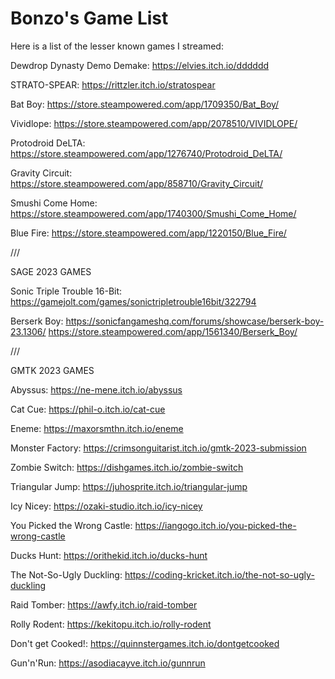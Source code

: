 # Bonzo's Game List

Here is a list of the lesser known games I streamed:

Dewdrop Dynasty Demo Demake: https://elvies.itch.io/dddddd

STRATO-SPEAR: https://rittzler.itch.io/stratospear

Bat Boy: https://store.steampowered.com/app/1709350/Bat_Boy/

Vividlope: https://store.steampowered.com/app/2078510/VIVIDLOPE/

Protodroid DeLTA: https://store.steampowered.com/app/1276740/Protodroid_DeLTA/

Gravity Circuit: https://store.steampowered.com/app/858710/Gravity_Circuit/

Smushi Come Home: https://store.steampowered.com/app/1740300/Smushi_Come_Home/

Blue Fire:
https://store.steampowered.com/app/1220150/Blue_Fire/

///

SAGE 2023 GAMES

Sonic Triple Trouble 16-Bit:
https://gamejolt.com/games/sonictripletrouble16bit/322794

Berserk Boy:
https://sonicfangameshq.com/forums/showcase/berserk-boy-23.1306/
https://store.steampowered.com/app/1561340/Berserk_Boy/

///

GMTK 2023 GAMES

Abyssus:
https://ne-mene.itch.io/abyssus

Cat Cue:
https://phil-o.itch.io/cat-cue

Eneme:
https://maxorsmthn.itch.io/eneme

Monster Factory:
https://crimsonguitarist.itch.io/gmtk-2023-submission

Zombie Switch:
https://dishgames.itch.io/zombie-switch

Triangular Jump:
https://juhosprite.itch.io/triangular-jump

Icy Nicey:
https://ozaki-studio.itch.io/icy-nicey

You Picked the Wrong Castle:
https://iangogo.itch.io/you-picked-the-wrong-castle

Ducks Hunt:
https://orithekid.itch.io/ducks-hunt

The Not-So-Ugly Duckling:
https://coding-kricket.itch.io/the-not-so-ugly-duckling

Raid Tomber:
https://awfy.itch.io/raid-tomber

Rolly Rodent:
https://kekitopu.itch.io/rolly-rodent

Don't get Cooked!:
https://quinnstergames.itch.io/dontgetcooked

Gun'n'Run:
https://asodiacayve.itch.io/gunnrun
